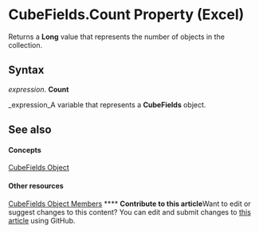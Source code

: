 
# CubeFields.Count Property (Excel)

Returns a  **Long** value that represents the number of objects in the collection.


## Syntax

 _expression_. **Count**

 _expression_A variable that represents a  **CubeFields** object.


## See also


#### Concepts


 [CubeFields Object](cfb7b4f4-e9c3-45a3-daa4-fe4d3c52fb1f.md)
#### Other resources


 [CubeFields Object Members](92d974bf-4956-fd8e-60c7-d0edd3cee734.md)
****   **Contribute to this article**Want to edit or suggest changes to this content? You can edit and submit changes to  [this article](https://github.com/jhershey00/VBA_Excel_Test/OpenXMLCon/articles/9ce370be-99dc-e27f-45dc-0d1e17230953.md) using GitHub.

